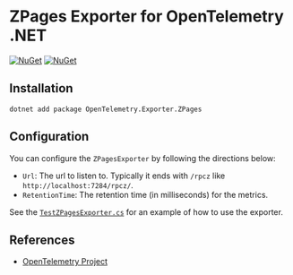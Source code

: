 # ZPages Exporter for OpenTelemetry .NET

[![NuGet](https://img.shields.io/nuget/v/OpenTelemetry.Exporter.ZPages.svg)](https://www.nuget.org/packages/OpenTelemetry.Exporter.ZPages)
[![NuGet](https://img.shields.io/nuget/dt/OpenTelemetry.Exporter.ZPages.svg)](https://www.nuget.org/packages/OpenTelemetry.Exporter.ZPages)

## Installation

```shell
dotnet add package OpenTelemetry.Exporter.ZPages
```

## Configuration

You can configure the `ZPagesExporter` by following the directions below:

* `Url`: The url to listen to. Typically it ends with `/rpcz` like `http://localhost:7284/rpcz/`.
* `RetentionTime`: The retention time (in milliseconds) for the metrics.

See the
[`TestZPagesExporter.cs`](../../samples/Console/TestZPagesExporter.cs)
for an example of how to use the exporter.

## References

* [OpenTelemetry Project](https://opentelemetry.io/)
